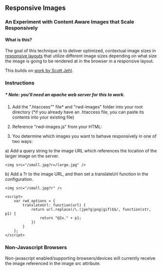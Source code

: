 ## Responsive Images
### An Experiment with Content Aware Images that Scale Responsively

#### What is this?
The goal of this technique is to deliver optimized, contextual image sizes in [responsive layouts](http://www.alistapart.com/articles/responsive-web-design/) that utilize different image sizes depending on what size the image is going to be rendered at in the browser in a responsive layout.

This builds on <a href="https://github.com/filamentgroup/Responsive-Images/">work by Scott Jehl</a>.

### Instructions 
##### * Note: you'll need an apache web server for this to work.

1. Add the ".htaccess"" file* and "rwd-images" folder into your root directory 
	(*if you already have an .htaccess file, you can paste its contents into your existing file)

2. Reference "rwd-images.js" from your HTML:

	<script src="rwd-images/rwd-images.js"></script>
	
3. You determine which images you want to behave responsively in one of two ways:

a) Add a query string to the image URL which references the location of the larger image on the server.
	
	<img src="/small.jpg?r=/large.jpg" />

b) Add a ?r to the image URL, and then set a translateUrl function in the configuration.
	
	<img src="/small.jpg?r" />
	
	<script>
		var rwd_options = {
			translateUrl: function(url) {
				return url.replace(/\.(jpe?g|png|gif)$$/, function(str, p1) {
					return "@2x." + p1;
				})
			}
		};
	</script>


### Non-Javascript Browsers
Non-javascript enabled/supporting browsers/devices will currently receive the image referenced in the image src attribute.